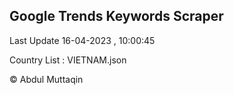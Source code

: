 

## Google Trends Keywords Scraper 
 
Last Update 16-04-2023 , 10:00:45

Country List :
VIETNAM.json



© Abdul Muttaqin 
